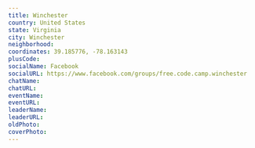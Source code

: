 ```yaml
---
title: Winchester
country: United States
state: Virginia
city: Winchester
neighborhood: 
coordinates: 39.185776, -78.163143
plusCode:
socialName: Facebook
socialURL: https://www.facebook.com/groups/free.code.camp.winchester
chatName:
chatURL:
eventName:
eventURL:
leaderName:
leaderURL:
oldPhoto: 
coverPhoto:
---
```

